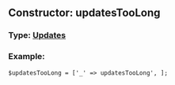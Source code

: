 ## Constructor: updatesTooLong  




### Type: [Updates](../types/Updates.md)


### Example:

```
$updatesTooLong = ['_' => updatesTooLong', ];
```